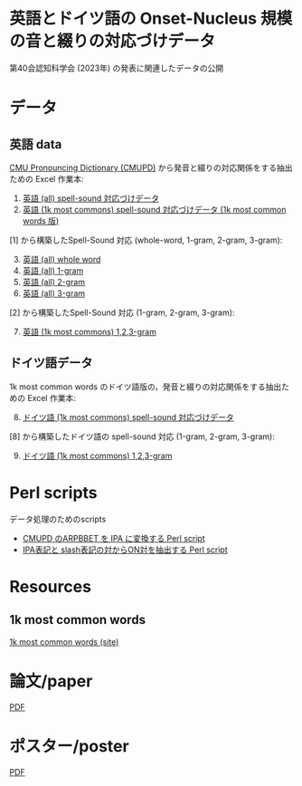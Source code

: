 # 英語とドイツ語の Onset-Nucleus 規模の音と綴りの対応づけデータ

第40会認知科学会 (2023年) の発表に関連したデータの公開

# データ

## 英語 data

[CMU Pronouncing Dictionary (CMUPD)](http://www.speech.cs.cmu.edu/cgi-bin/cmudict) から発音と綴りの対応関係をする抽出ための Excel 作業本:

1. [英語 (all) spell-sound 対応づけデータ](base-English-ipa-spell-pairs-r6.xlsx)
2. [英語 (1k most commons) spell-sound 対応づけデータ (1k most common words 版) ](base-English-ipa-spell-pairs-r6-1k-mc.xlsx)

[1] から構築したSpell-Sound 対応 (whole-word, 1-gram, 2-gram, 3-gram):

3. [英語 (all) whole word](base-pairs-bundled-r6e.csv)
4. [英語 (all) 1-gram](data-English-spell-sound-pairing-r6e-1gram.xlsx)
5. [英語 (all) 2-gram](data-English-spell-sound-pairing-r6e-2gram.xlsx)
6. [英語 (all) 3-gram](data-English-spell-sound-pairing-r6e-3gram.xlsx)

[2] から構築したSpell-Sound 対応 (1-gram, 2-gram, 3-gram):

7. [英語 (1k most commons) 1,2,3-gram](data-English-spell-sound-pairing-r6e-ngram-1k.xlsx)

## ドイツ語データ

1k most common words のドイツ語版の，発音と綴りの対応関係をする抽出ための Excel 作業本:

8. [ドイツ語 (1k most commons) spell-sound 対応づけデータ](base-German-ipa-spell-pairs-r1-1k-mc.xlsx)

[8] から構築したドイツ語の spell-sound 対応 (1-gram, 2-gram, 3-gram):

9. [ドイツ語 (1k most commons) 1,2,3-gram](data-German-spell-sound-pairing-r1a-ngram-1k.xlsx)

# Perl scripts

データ処理のためのscripts

- [CMUPD のARPBBET を IPA に変換する Perl script](bin/convert-ARPABET-to-IPA.pl)
- [IPA表記と slash表記の対からON対を抽出する Perl script](bin/extract-paired-units.pl)

# Resources

## 1k most common words

[1k most common words (site)](https://1000mostcommonwords.com/)

# 論文/paper

[PDF](https://www.jcss.gr.jp/meetings/jcss2023/proceedings/pdf/X.pdf)

# ポスター/poster

[PDF](https://www.dropbox.com/X)
